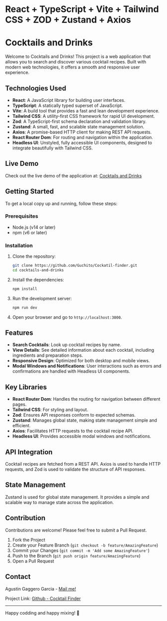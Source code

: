 # React + TypeScript + Vite + Tailwind CSS + ZOD + Zustand + Axios

# Cocktails and Drinks

Welcome to Cocktails and Drinks! This project is a web application that allows you to search and discover various cocktail recipes. Built with modern web technologies, it offers a smooth and responsive user experience.

## Technologies Used

- **React**: A JavaScript library for building user interfaces.
- **TypeScript**: A statically typed superset of JavaScript.
- **Vite**: A build tool that provides a fast and lean development experience.
- **Tailwind CSS**: A utility-first CSS framework for rapid UI development.
- **Zod**: A TypeScript-first schema declaration and validation library.
- **Zustand**: A small, fast, and scalable state management solution.
- **Axios**: A promise-based HTTP client for making REST API requests.
- **React Router Dom**: For routing and navigation within the application.
- **Headless UI**: Unstyled, fully accessible UI components, designed to integrate beautifully with Tailwind CSS.

## Live Demo

Check out the live demo of the application at: [Cocktails and Drinks](https://cocktails-and-drinks.netlify.app/)

## Getting Started

To get a local copy up and running, follow these steps:

### Prerequisites

- Node.js (v14 or later)
- npm (v6 or later)

### Installation

1. Clone the repository:
    ```sh
    git clone https://github.com/Guchito/Cockatil-finder.git
    cd cocktails-and-drinks
    ```

2. Install the dependencies:
    ```sh
    npm install
    ```

3. Run the development server:
    ```sh
    npm run dev
    ```

4. Open your browser and go to `http://localhost:3000`.

## Features

- **Search Cocktails**: Look up cocktail recipes by name.
- **View Details**: See detailed information about each cocktail, including ingredients and preparation steps.
- **Responsive Design**: Optimized for both desktop and mobile views.
- **Modal Windows and Notifications**: User interactions such as errors and confirmations are handled with Headless UI components.

## Key Libraries

- **React Router Dom**: Handles the routing for navigation between different pages.
- **Tailwind CSS**: For styling and layout.
- **Zod**: Ensures API responses conform to expected schemas.
- **Zustand**: Manages global state, making state management simple and efficient.
- **Axios**: Facilitates HTTP requests to the cocktail recipe API.
- **Headless UI**: Provides accessible modal windows and notifications.

## API Integration

Cocktail recipes are fetched from a REST API. Axios is used to handle HTTP requests, and Zod is used to validate the structure of API responses.

## State Management

Zustand is used for global state management. It provides a simple and scalable way to manage state across the application.

## Contribution

Contributions are welcome! Please feel free to submit a Pull Request.

1. Fork the Project
2. Create your Feature Branch (`git checkout -b feature/AmazingFeature`)
3. Commit your Changes (`git commit -m 'Add some AmazingFeature'`)
4. Push to the Branch (`git push origin feature/AmazingFeature`)
5. Open a Pull Request


## Contact

Agustin Gaggero Garcia - [Mail me!](mailto:a_gaggero@hotmail.com)

Project Link: [Github - Cocktail Finder](https://github.com/Guchito/Cockatil-finder)

---

Happy codding and happy mixing! 🍹

